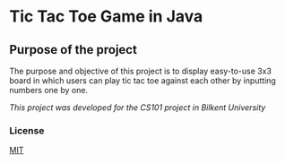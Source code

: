 # Tic Tac Toe Game in Java

## Purpose of the project
The purpose and objective of this project is to display easy-to-use 3x3 board in which users can play tic tac toe against each other by inputting numbers one by one. 

*This project was developed for the CS101 project in Bilkent University*

### License
[MIT](https://choosealicense.com/licenses/mit/)